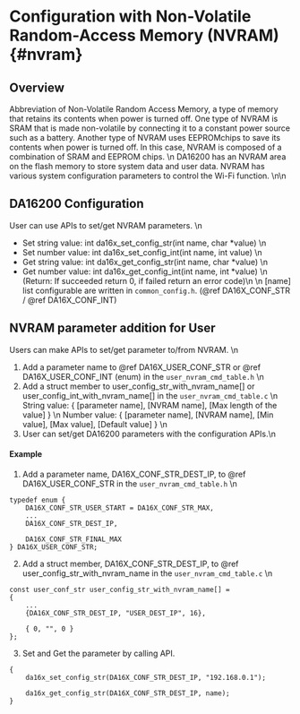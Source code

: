 Configuration with Non-Volatile Random-Access Memory (NVRAM) {#nvram}
============================================================

## Overview

Abbreviation of Non-Volatile Random Access Memory, a type of memory that retains its contents when power is turned off. One type of NVRAM is SRAM that is made non-volatile by connecting it to a constant power source such as a battery. Another type of NVRAM uses EEPROMchips to save its contents when power is turned off. In this case, NVRAM is composed of a combination of SRAM and EEPROM chips. \n
DA16200 has an NVRAM area on the flash memory to store system data and user data. NVRAM has various system configuration parameters to control the Wi-Fi function. \n\n

## DA16200 Configuration

User can use APIs to set/get NVRAM parameters. \n
- Set string value: int da16x_set_config_str(int name, char *value) \n
- Set number value: int da16x_set_config_int(int name, int value) \n
- Get string value: int da16x_get_config_str(int name, char *value) \n
- Get number value: int da16x_get_config_int(int name, int *value) \n
(Return: If succeeded return 0, if failed return an error code)\n
\n
[name] list configurable are written in `common_config.h`. (@ref DA16X_CONF_STR / @ref DA16X_CONF_INT)

## NVRAM parameter addition for User

Users can make APIs to set/get parameter to/from NVRAM. \n
1. Add a parameter name to @ref DA16X_USER_CONF_STR or @ref DA16X_USER_CONF_INT (enum) in the `user_nvram_cmd_table.h` \n
2. Add a struct member to user_config_str_with_nvram_name[] or user_config_int_with_nvram_name[] in the `user_nvram_cmd_table.c` \n
String value: { [parameter name], [NVRAM name], [Max length of the value] } \n
Number value: { [parameter name], [NVRAM name], [Min value], [Max value], [Default value] } \n
3. User can set/get DA16200 parameters with the configuration APIs.\n

#### Example

1. Add a parameter name, DA16X_CONF_STR_DEST_IP, to @ref DA16X_USER_CONF_STR in the `user_nvram_cmd_table.h` \n
~~~{.c}
typedef enum {
    DA16X_CONF_STR_USER_START = DA16X_CONF_STR_MAX,
    ...
    DA16X_CONF_STR_DEST_IP,

    DA16X_CONF_STR_FINAL_MAX
} DA16X_USER_CONF_STR;
~~~
2. Add a struct member, DA16X_CONF_STR_DEST_IP, to @ref user_config_str_with_nvram_name in the `user_nvram_cmd_table.c` \n
~~~{.c}
const user_conf_str user_config_str_with_nvram_name[] =
{
    ...
    {DA16X_CONF_STR_DEST_IP, "USER_DEST_IP", 16},

    { 0, "", 0 }
};
~~~
3. Set and Get the parameter by calling API.
~~~{.c}
{
    da16x_set_config_str(DA16X_CONF_STR_DEST_IP, "192.168.0.1");

    da16x_get_config_str(DA16X_CONF_STR_DEST_IP, name);
}
~~~
